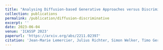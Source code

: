 ```yaml
---
title: "Analysing Diffusion-based Generative Approaches versus Discriminative Approaches for Speech Restoration"
collection: publications
permalink: /publication/diffusion-discriminative
excerpt: ''
date: 2023-06-04
venue: 'ICASSP 2023'
paperurl: 'https://arxiv.org/abs/2211.02397'
citation: 'Jean-Marie Lemercier, Julius Richter, Simon Welker, Timo Gerkmann (2023). &quot;Analysing Diffusion-based Generative Approaches versus Discriminative Approaches for Speech Restoration.&quot; <i>ICASSP 2023</i>.'
---
```

